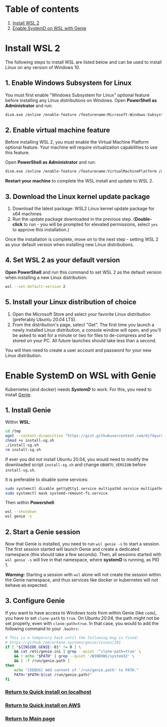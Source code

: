 # Table of contents

1. [Install WSL 2](#install-wsl-2)
2. [Enable SystemD on WSL with Genie](#enable-systemd-on-wsl-with-genie)

# Install WSL 2

The following steps to install WSL are listed below and can be used to install Linux on any version of Windows 10.

## 1. Enable Windows Subsystem for Linux

You must first enable "Windows Subsystem for Linux" optional feature before installing any Linux distributions on
Windows. Open **PowerShell as Administrator** and run:

```bash
dism.exe /online /enable-feature /featurename:Microsoft-Windows-Subsystem-Linux /all /norestart
```

## 2. Enable virtual machine feature

Before installing WSL 2, you must enable the Virtual Machine Platform optional feature. Your machine will require
virtualization capabilities to use this feature.

Open **PowerShell as Administrator** and run:

```bash
dism.exe /online /enable-feature /featurename:VirtualMachinePlatform /all /norestart
```

**Restart your machine** to complete the WSL install and update to WSL 2.

## 3. Download the Linux kernel update package

1. Download the latest package: WSL2 Linux kernel update package for x64 machines
2. Run the update package downloaded in the previous step. (**Double-click** to run - you will be prompted for elevated
   permissions, select `yes` to approve this installation.)

Once the installation is complete, move on to the next step - setting WSL 2 as your default version when installing new
Linux distributions.

## 4. Set WSL 2 as your default version

**Open PowerShell** and run this command to set WSL 2 as the default version when installing a new Linux distribution:

```bash
wsl --set-default-version 2
```

## 5. Install your Linux distribution of choice

1. Open the Microsoft Store and select your favorite Linux distribution (preferably Ubuntu 20.04 LTS).
2. From the distribution's page, select "Get". The first time you launch a newly installed Linux distribution, a console
   window will open, and you'll be asked to wait for a minute or two for files to de-compress and be stored on your PC.
   All future launches should take less than a second.

You will then need to create a user account and password for your new Linux distribution.

# Enable SystemD on WSL with Genie

Kubernetes (and docker) needs ***SystemD*** to work. For this, you need to
install [Genie](https://github.com/arkane-systems/genie).

## 1. Install Genie

Within **WSL**:

```bash
cd /tmp
wget --content-disposition "https://gist.githubusercontent.com/djfdyuruiry/6720faa3f9fc59bfdf6284ee1f41f950/raw/952347f805045ba0e6ef7868b18f4a9a8dd2e47a/install-sg.sh"
chmod +x install-sg.sh
./install-sg.sh
rm install-sg.sh
```

If ever you did not install Ubuntu 20.04, you would need to modify the downloaded script `install-sg.sh` and
change `UBUNTU_VERSION` before `install-sg.sh`.

It is preferable to disable some services:

```bash
sudo systemctl disable getty@tty1.service multipathd.service multipathd.socket ssh.service
sudo systemctl mask systemd-remount-fs.service
```

Then within **Powershell**:

```bash
wsl --shutdown
wsl genie -s
```

## 2. Start a Genie session

Now that Genie is installed, you need to run `wsl genie -s` to start a session. The first session started will launch
Genie and create a dedicated namespace (this should take a few seconds). Then, all sessions started with `wsl genie -s`
will live in that namespace, where **systemD** is running, as PID 1.

***Warning:*** Starting a session with `wsl` alone will not create the session within the Genie namespace, and thus
services like docker or kubernetes will not behave as expected.

## 3. Configure Genie

If you want to have access to Windows tools from within Genie (like `code`), you have to set `clone-path` to `true`. On
Ubuntu 20.04, the path might not be set properly, even with `clone-path=true`. In that case, you would to add the
following command to your `.bashrc`:

```bash
# This is a temporary hack until the following bug is fixed:
# https://github.com/arkane-systems/genie/issues/201
if [ "${INSIDE_GENIE:-0}" != 0 ] \
    && cat /etc/genie.ini | grep --quiet '^clone-path=true' \
    && ! echo "$PATH" | grep --quiet '/WINDOWS/system32' \
    && [ -f /run/genie.path ]
then
    echo "[DEBUG] Add content of '/run/genie.path' to PATH."
    PATH="$PATH:$(cat /run/genie.path)"
fi
```

### [Return to Quick install on localhost](../../quick-deploy/localhost/README.md)

### [Return to Quick install on AWS](../../quick-deploy/aws/README.md)

### [Return to Main page](../../README.md)